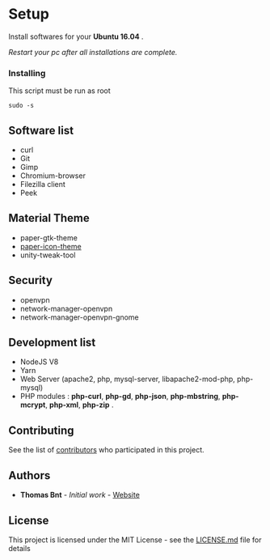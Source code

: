 # Setup

Install softwares for your **Ubuntu 16.04** .

_Restart your pc after all installations are complete._

### Installing

This script must be run as root

```
sudo -s
```

## Software list

* curl
* Git
* Gimp
* Chromium-browser
* Filezilla client
* Peek 

## Material Theme

* paper-gtk-theme
* [paper-icon-theme](https://snwh.org/paper)
* unity-tweak-tool

## Security

* openvpn
* network-manager-openvpn
* network-manager-openvpn-gnome

## Development list

* NodeJS V8
* Yarn
* Web Server (apache2, php, mysql-server, libapache2-mod-php, php-mysql)
* PHP modules : **php-curl**, **php-gd**, **php-json**, **php-mbstring**, **php-mcrypt**, **php-xml**, **php-zip** .

## Contributing

See the list of [contributors](https://github.com/thomasbnt/setup-ubuntu1604/contributors) who participated in this project.

## Authors

* **Thomas Bnt** - *Initial work* - [Website](https://thomasbnt.fr/)


## License

This project is licensed under the MIT License - see the [LICENSE.md](LICENSE.md) file for details
